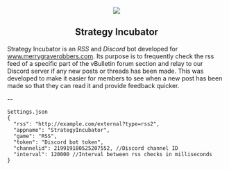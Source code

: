 <p align="center">
  <img src="http://i.imgur.com/WPpSxPE.png"/>
  <h2 align="center">Strategy Incubator</h2>
</p>

Strategy Incubator is an *RSS* and *Discord* bot developed for www.merrygraverobbers.com.
Its purpose is to frequently check the rss feed of a specific part of the vBulletin forum section and relay
to our Discord server if any new posts or threads has been made. This was developed to make it easier
for members to see when a new post has been made so that they can read it and provide feedback quicker.

--

```
Settings.json
{
  "rss": "http://example.com/external?type=rss2",
  "appname": "StrategyIncubator",
  "game": "RSS",
  "token": "Discord bot token",
  "channelid": 219919180525207552, //Discord channel ID
  "interval": 120000 //Interval between rss checks in milliseconds
}
```
